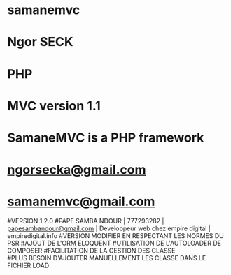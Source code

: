 
# samanemvc
# Ngor SECK
# PHP 
# MVC version 1.1
# SamaneMVC is a PHP framework
# ngorsecka@gmail.com
# samanemvc@gmail.com

#VERSION 1.2.0
#PAPE SAMBA NDOUR | 777293282 | papesambandour@gmail.com | Developpeur web chez empire digital | empiredigital.info 
#VERSION MODIFIER EN RESPECTANT LES NORMES DU PSR
#AJOUT DE L'ORM ELOQUENT 
#UTILISATION DE L'AUTOLOADER DE COMPOSER
#FACILITATION DE LA GESTION DES CLASSE  
#PLUS BESOIN D'AJOUTER MANUELLEMENT LES CLASSE DANS LE FICHIER LOAD
